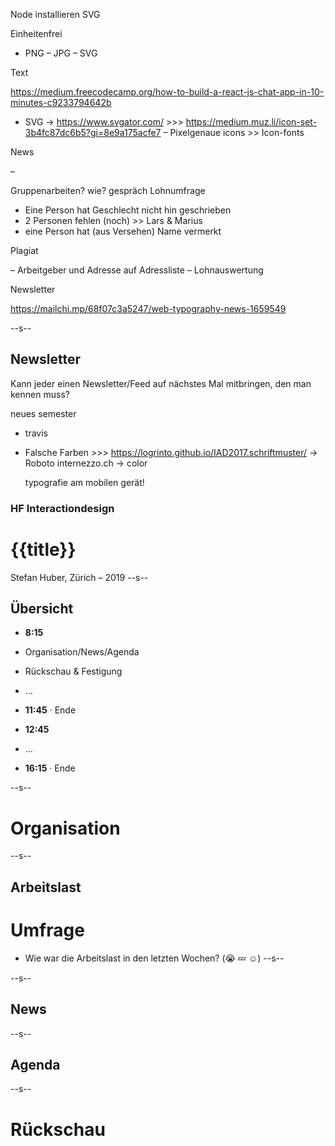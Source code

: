 




Node installieren
SVG

Einheitenfrei
* PNG – JPG – SVG

Text


https://medium.freecodecamp.org/how-to-build-a-react-js-chat-app-in-10-minutes-c9233794642b

* SVG → https://www.svgator.com/  >>> https://medium.muz.li/icon-set-3b4fc87dc6b5?gi=8e9a175acfe7
– Pixelgenaue icons >> Icon-fonts










News

–

Gruppenarbeiten? wie? gespräch
Lohnumfrage
  * Eine Person hat Geschlecht nicht hin geschrieben
  * 2 Personen fehlen (noch) >> Lars & Marius
  * eine Person hat (aus Versehen) Name vermerkt

Plagiat


– Arbeitgeber und Adresse auf Adressliste
– Lohnauswertung


Newsletter

https://mailchi.mp/68f07c3a5247/web-typography-news-1659549


--s--
## Newsletter

Kann jeder einen Newsletter/Feed auf nächstes Mal mitbringen, den man kennen muss?





neues semester
  - travis

  * Falsche Farben >>>
    https://logrinto.github.io/IAD2017.schriftmuster/  → Roboto
    internezzo.ch → color

    typografie am mobilen gerät!




### HF Interactiondesign

# {{title}}

Stefan Huber, Zürich – 2019 <!-- .element: class="footer" -->
--s--
## Übersicht

* **8:15**
* Organisation/News/Agenda
* Rückschau & Festigung
* ...
* **11:45** · Ende

* **12:45**
* ...
* **16:15** · Ende

--s--
# Organisation
--s--
## Arbeitslast

# Umfrage
* Wie war die Arbeitslast in den letzten Wochen? (😭 💤 ☺️)
--s--

--s--
## News

--s--
## Agenda


--s--
# Rückschau
